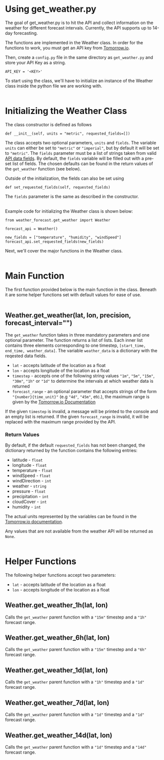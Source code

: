 # **Using get_weather.py**

The goal of get_weather.py is to hit the API and collect information on the weather for different forecast intervals. Currently, the API supports up to 14-day forecasting.

The functions are implemented in the Weather class. In order for the functions to work, you must get an API key from [Tomorrow.io](https://www.tomorrow.io/weather-api/). 

Then, create a `config.py` file in the same directory as `get_weather.py` and store your API Key as a string.

```
API_KEY = '<KEY>'
``` 

To start using the class, we'll have to initialize an instance of the Weather class inside the python file we are working with.
<br><br/>

# **Initializing the Weather Class**

The class constructor is defined as follows

`def __init__(self, units = "metric", requested_fields=[])`

The class accepts two optional parameters, `units` and `fields`. The variable `units` can either be set to `"metric"` or `"imperial"`, but by default it will be set to `"metric"`. The `fields` parameter must be a list of strings taken from valid [API data fields](https://docs.tomorrow.io/reference/data-layers-core). By default, the `fields` variable will be filled out with a pre-set list of fields. The chosen defaults can be found in the return values of the `get_weather` function (see below).

Outside of the initialization, the fields can also be set using

`def set_requested_fields(self, requested_fields)`

The `fields` parameter is the same as described in the constructor.
<br><br/>

Example code for initializing the Weather class is shown below:

```
from weather_forecast.get_weather import Weather

forecast_api = Weather()

new_fields = ["temperature", "humidity", "windSpeed"]
forecast_api.set_requested_fields(new_fields)
```

Next, we'll cover the major functions in the Weather class.
<br><br/>

# **Main Function**

The first function provided below is the main function in the class. Beneath it are some helper functions set with default values for ease of use. 
<br><br/>

## Weather.get_weather(lat, lon, precision, forecast_interval="")

The `get_weather` function takes in three mandatory parameters and one optional parameter. The function returns a list of lists. Each inner list contains three elements corresponding to one timestep, `[start_time, end_time, weather_data]`. The variable `weather_data` is a dictionary with the reqested data fields.

* `lat` - accepts latitude of the location as a float
* `lon` - accepts longitude of the location as a float
* `timestep` - accepts one of the following string values `"1m"`, `"5m"`, `"15m"`, `"30m"`, `"1h"` or `"1d"` to determine the intervals at which weather data is returned
* `forecast_range` - an optional parameter that accepts strings of the form `"{number}{time_unit}"` (e.g `"4d"`, `"45m"`, etc.), the maximum range is given by the [Tomorrow.io Documentation](https://docs.tomorrow.io/reference/data-layers-overview)

If the given `timestep` is invalid, a message will be printed to the console and an empty list is returned.
If the given `forecast_range` is invalid, it will be replaced with the maximum range provided by the API.

### **Return Values**
By default, if the default `requested_fields` has not been changed, the dictionary returned by the function contains the following entries:
* latitude - `float`
* longitude - `float`
* temperature - `float`
* windSpeed - `float`
* windDirection - `int`
* weather - `string`
* pressure - `float`
* precipitation - `int`
* cloudCover - `int`
* humidity - `int`

The actual units represented by the variables can be found in the [Tomorrow.io documentation](https://docs.tomorrow.io/reference/data-layers-overview).

Any values that are not available from the weather API will be returned as `None`. 
<br><br/>


# **Helper Functions**

The following helper functions accept two parameters:
* `lat` - accepts latitude of the location as a float
* `lon` - accepts longitude of the location as a float

## Weather.get_weather_1h(lat, lon)

Calls the `get_weather` parent function with a `"15m"` timestep and a `"1h"` forecast range.

## Weather.get_weather_6h(lat, lon)

Calls the `get_weather` parent function with a `"15m"` timestep and a `"6h"` forecast range.

## Weather.get_weather_1d(lat, lon)

Calls the `get_weather` parent function with a `"1h"` timestep and a `"1d"` forecast range.

## Weather.get_weather_7d(lat, lon)

Calls the `get_weather` parent function with a `"1d"` timestep and a `"1d"` forecast range.

## Weather.get_weather_14d(lat, lon)

Calls the `get_weather` parent function with a `"1d"` timestep and a `"14d"` forecast range.
